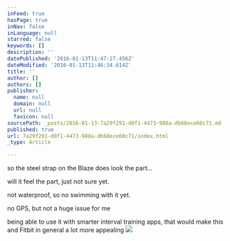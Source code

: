 ```yaml
---
inFeed: true
hasPage: true
inNav: false
inLanguage: null
starred: false
keywords: []
description: ''
datePublished: '2016-01-13T11:47:27.456Z'
dateModified: '2016-01-13T11:46:34.614Z'
title: ''
author: []
authors: []
publisher:
  name: null
  domain: null
  url: null
  favicon: null
sourcePath: _posts/2016-01-13-7a29f291-d0f1-4473-988a-db68ece60c71.md
published: true
url: 7a29f291-d0f1-4473-988a-db68ece60c71/index.html
_type: Article

---
```

so the steel strap on the Blaze does look the part...

will it feel the part, just not sure yet.

not waterproof, so no swimming with it yet.

no GPS, but not a huge issue for me

being able to use it with smarter interval training apps, that would make this and Fitbit in general a lot more appealing
![](https://the-grid-user-content.s3-us-west-2.amazonaws.com/817ee5c8-58cd-487a-a44f-5cb172eab086.png)